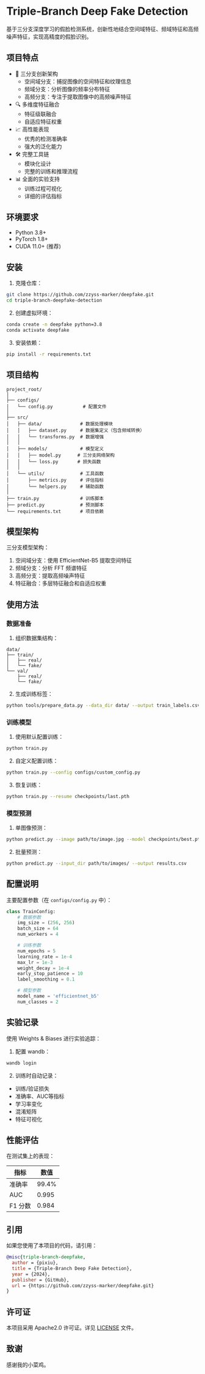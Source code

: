 # Triple-Branch Deep Fake Detection

基于三分支深度学习的假脸检测系统，创新性地结合空间域特征、频域特征和高频噪声特征，实现高精度的假脸识别。

## 项目特点

- 🚀 三分支创新架构
  - 空间域分支：捕捉图像的空间特征和纹理信息
  - 频域分支：分析图像的频率分布特征
  - 高频分支：专注于提取图像中的高频噪声特征
- 🔍 多维度特征融合
  - 特征级联融合
  - 自适应特征权重
- 📈 高性能表现
  - 优秀的检测准确率
  - 强大的泛化能力
- 🛠 完整工具链
  - 模块化设计
  - 完整的训练和推理流程
- 📊 全面的实验支持
  - 训练过程可视化
  - 详细的评估指标

## 环境要求

- Python 3.8+
- PyTorch 1.8+
- CUDA 11.0+ (推荐)

## 安装

1. 克隆仓库：

```bash
git clone https://github.com/zzyss-marker/deepfake.git
cd triple-branch-deepfake-detection
```

2. 创建虚拟环境：

```bash
conda create -n deepfake python=3.8
conda activate deepfake
```

3. 安装依赖：

```bash
pip install -r requirements.txt
```

## 项目结构

```
project_root/
│
├── configs/
│   └── config.py           # 配置文件
│
├── src/
│   ├── data/              # 数据处理模块
│   │   ├── dataset.py     # 数据集定义（包含频域转换）
│   │   └── transforms.py  # 数据增强
│   │
│   ├── models/            # 模型定义
│   │   ├── model.py      # 三分支网络架构
│   │   └── loss.py       # 损失函数
│   │
│   └── utils/             # 工具函数
│       ├── metrics.py     # 评估指标
│       └── helpers.py     # 辅助函数
│
├── train.py               # 训练脚本
├── predict.py             # 预测脚本
└── requirements.txt       # 项目依赖
```

## 模型架构

三分支模型架构：

1. 空间域分支：使用 EfficientNet-B5 提取空间特征
2. 频域分支：分析 FFT 频谱特征
3. 高频分支：提取高频噪声特征
4. 特征融合：多层特征融合和自适应权重

## 使用方法

### 数据准备

1. 组织数据集结构：

```
data/
├── train/
│   ├── real/
│   └── fake/
└── val/
    ├── real/
    └── fake/
```

2. 生成训练标签：

```bash
python tools/prepare_data.py --data_dir data/ --output train_labels.csv
```

### 训练模型

1. 使用默认配置训练：

```bash
python train.py
```

2. 自定义配置训练：

```bash
python train.py --config configs/custom_config.py
```

3. 恢复训练：

```bash
python train.py --resume checkpoints/last.pth
```

### 模型预测

1. 单图像预测：

```bash
python predict.py --image path/to/image.jpg --model checkpoints/best.pth
```

2. 批量预测：

```bash
python predict.py --input_dir path/to/images/ --output results.csv
```

## 配置说明

主要配置参数（在 `configs/config.py` 中）：

```python
class TrainConfig:
    # 数据参数
    img_size = (256, 256)
    batch_size = 64
    num_workers = 4

    # 训练参数
    num_epochs = 5
    learning_rate = 1e-4
    max_lr = 1e-3
    weight_decay = 1e-4
    early_stop_patience = 10
    label_smoothing = 0.1

    # 模型参数
    model_name = 'efficientnet_b5'
    num_classes = 2
```

## 实验记录

使用 Weights & Biases 进行实验追踪：

1. 配置 wandb：

```bash
wandb login
```

2. 训练时自动记录：

- 训练/验证损失
- 准确率、AUC等指标
- 学习率变化
- 混淆矩阵
- 特征可视化

## 性能评估

在测试集上的表现：

| 指标    | 数值  |
| ------- | ----- |
| 准确率  | 99.4% |
| AUC     | 0.995 |
| F1 分数 | 0.984 |

## 引用

如果您使用了本项目的代码，请引用：

```bibtex
@misc{triple-branch-deepfake,
  author = {pixiu},
  title = {Triple-Branch Deep Fake Detection},
  year = {2024},
  publisher = {GitHub},
  url = {https://github.com/zzyss-marker/deepfake.git}
}
```

## 许可证

本项目采用 Apache2.0 许可证。详见 [LICENSE](LICENSE) 文件。

## 致谢

感谢我的小菜鸡。
